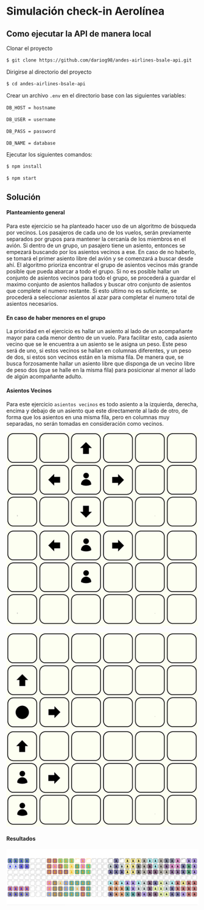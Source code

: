 # Simulación check-in Aerolínea

## Como ejecutar la API de manera local

Clonar el proyecto

```bash
$ git clone https://github.com/dariog98/andes-airlines-bsale-api.git
```

Dirigirse al directorio del proyecto

```bash
$ cd andes-airlines-bsale-api
```

Crear un archivo `.env` en el directorio base con las siguientes variables:

`DB_HOST = hostname`

`DB_USER = username`

`DB_PASS = password`

`DB_NAME = database`

Ejecutar los siguientes comandos:

```bash
$ npm install
```

```bash
$ npm start
```

## Solución

#### Planteamiento general
Para este ejercicio se ha planteado hacer uso de un algoritmo de búsqueda por vecinos.
Los pasajeros de cada uno de los vuelos, serán previamente separados por grupos para mantener la cercanía de los miembros en el avión.
Si dentro de un grupo, un pasajero tiene un asiento, entonces se empezará buscando por los asientos vecinos a ese. En caso de no haberlo, se tomará el primer asiento libre del avión y se comenzará a buscar desde ahí.
El algoritmo prioriza encontrar el grupo de asientos vecinos más grande posible que pueda abarcar a todo el grupo. Si no es posible hallar un conjunto de asientos vecinos para todo el grupo, se procederá a guardar el maximo conjunto de asientos hallados y buscar otro conjunto de asientos que complete el numero restante. Si esto ultimo no es suficiente, se procederá a seleccionar asientos al azar para completar el numero total de asientos necesarios.

#### En caso de haber menores en el grupo
La prioridad en el ejercicio es hallar un asiento al lado de un acompañante mayor para cada menor dentro de un vuelo.
Para facilitar esto, cada asiento vecino que se le encuentra a un asiento se le asigna un peso. Este peso será de uno, si estos vecinos se hallan en columnas diferentes, y un peso de dos, si estos son vecinos están en la misma fila.
De manera que, se busca forzosamente hallar un asiento libre que disponga de un vecino libre de peso dos (que se halle en la misma fila) para posicionar al menor al lado de algún acompañante adulto.

#### Asientos Vecinos
Para este ejercicio `asientos vecinos` es todo asiento a la izquierda, derecha, encima y debajo de un asiento que este directamente al lado de otro, de forma que los asientos en una misma fila, pero en columnas muy separadas, no serán tomadas en consideración como vecinos. 

![image01](docs/image01.png)
![image02](docs/image02.png)

![image03](docs/image03.png)
![image04](docs/image04.png)

#### Resultados

![image04](docs/image05.png)

